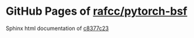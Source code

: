 GitHub Pages of [rafcc/pytorch-bsf](https://github.com/rafcc/pytorch-bsf.git)
===
Sphinx html documentation of [c8377c23](https://github.com/rafcc/pytorch-bsf/tree/c8377c235ce960136a706c008a13ec4a99e548b7)
